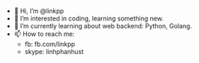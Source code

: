 - 👋 Hi, I’m @linkpp
- 👀 I’m interested in coding, learning something new.
- 🌱 I’m currently learning about web backend: Python, Golang.
- 📫 How to reach me:
  + fb: fb.com/linkpp
  + skype: linhphanhust

<!---
linkpp/linkpp is a ✨ special ✨ repository because its `README.md` (this file) appears on your GitHub profile.
You can click the Preview link to take a look at your changes.
--->
